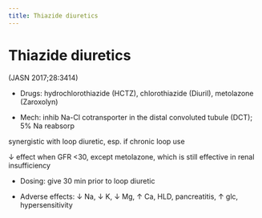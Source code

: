 ```yaml
---
title: Thiazide diuretics 
---
```

# Thiazide diuretics 


 (JASN 2017;28:3414)

* Drugs: hydrochlorothiazide (HCTZ), chlorothiazide (Diuril), metolazone (Zaroxolyn)

* Mech: inhib Na-Cl cotransporter in the distal convoluted tubule (DCT); 5% Na reabsorp

synergistic with loop diuretic, esp. if chronic loop use

↓ effect when GFR <30, except metolazone, which is still effective in renal insufficiency

* Dosing: give 30 min prior to loop diuretic

* Adverse effects: ↓ Na, ↓ K, ↓ Mg, ↑ Ca, HLD, pancreatitis, ↑ glc, hypersensitivity

